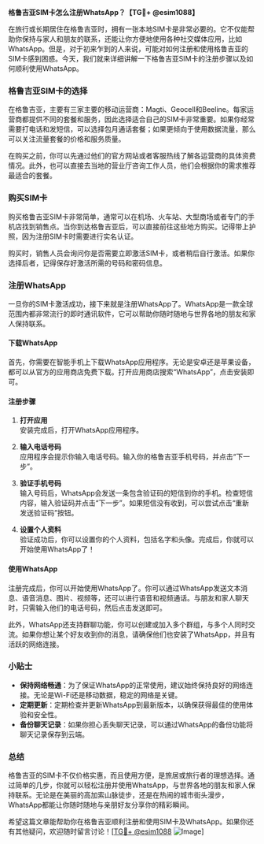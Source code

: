 **格鲁吉亚SIM卡怎么注册WhatsApp？【TG💪+ @esim1088】**

在旅行或长期居住在格鲁吉亚时，拥有一张本地SIM卡是非常必要的。它不仅能帮助你保持与家人和朋友的联系，还能让你方便地使用各种社交媒体应用，比如WhatsApp。但是，对于初来乍到的人来说，可能对如何注册和使用格鲁吉亚的SIM卡感到困惑。今天，我们就来详细讲解一下格鲁吉亚SIM卡的注册步骤以及如何顺利使用WhatsApp。

### 格鲁吉亚SIM卡的选择

在格鲁吉亚，主要有三家主要的移动运营商：Magti、Geocell和Beeline。每家运营商都提供不同的套餐和服务，因此选择适合自己的SIM卡非常重要。如果你经常需要打电话和发短信，可以选择包月通话套餐；如果更倾向于使用数据流量，那么可以关注流量套餐的价格和服务质量。

在购买之前，你可以先通过他们的官方网站或者客服热线了解各运营商的具体资费情况。此外，也可以直接去当地的营业厅咨询工作人员，他们会根据你的需求推荐最适合的套餐。

### 购买SIM卡

购买格鲁吉亚SIM卡非常简单，通常可以在机场、火车站、大型商场或者专门的手机店找到销售点。当你到达格鲁吉亚后，可以直接前往这些地方购买。记得带上护照，因为注册SIM卡时需要进行实名认证。

购买时，销售人员会询问你是否需要立即激活SIM卡，或者稍后自行激活。如果你选择后者，记得保存好激活所需的号码和密码信息。

### 注册WhatsApp

一旦你的SIM卡激活成功，接下来就是注册WhatsApp了。WhatsApp是一款全球范围内都非常流行的即时通讯软件，它可以帮助你随时随地与世界各地的朋友和家人保持联系。

#### 下载WhatsApp

首先，你需要在智能手机上下载WhatsApp应用程序。无论是安卓还是苹果设备，都可以从官方的应用商店免费下载。打开应用商店搜索“WhatsApp”，点击安装即可。

#### 注册步骤

1. **打开应用**  
   安装完成后，打开WhatsApp应用程序。

2. **输入电话号码**  
   应用程序会提示你输入电话号码。输入你的格鲁吉亚手机号码，并点击“下一步”。

3. **验证手机号码**  
   输入号码后，WhatsApp会发送一条包含验证码的短信到你的手机。检查短信内容，输入验证码并点击“下一步”。如果短信没有收到，可以尝试点击“重新发送验证码”按钮。

4. **设置个人资料**  
   验证成功后，你可以设置你的个人资料，包括名字和头像。完成后，你就可以开始使用WhatsApp了！

#### 使用WhatsApp

注册完成后，你可以开始使用WhatsApp了。你可以通过WhatsApp发送文本消息、语音消息、图片、视频等，还可以进行语音和视频通话。与朋友和家人聊天时，只需输入他们的电话号码，然后点击发送即可。

此外，WhatsApp还支持群聊功能，你可以创建或加入多个群组，与多个人同时交流。如果你想让某个好友收到你的消息，请确保他们也安装了WhatsApp，并且有活跃的网络连接。

### 小贴士

- **保持网络畅通**：为了保证WhatsApp的正常使用，建议始终保持良好的网络连接。无论是Wi-Fi还是移动数据，稳定的网络是关键。
- **定期更新**：定期检查并更新WhatsApp到最新版本，以确保获得最佳的使用体验和安全性。
- **备份聊天记录**：如果你担心丢失聊天记录，可以通过WhatsApp的备份功能将聊天记录保存到云端。

### 总结

格鲁吉亚的SIM卡不仅价格实惠，而且使用方便，是旅居或旅行者的理想选择。通过简单的几步，你就可以轻松注册并使用WhatsApp，与世界各地的朋友和家人保持联系。无论是在美丽的高加索山脉徒步，还是在热闹的城市街头漫步，WhatsApp都能让你随时随地与亲朋好友分享你的精彩瞬间。

希望这篇文章能帮助你在格鲁吉亚顺利注册和使用SIM卡及WhatsApp。如果你还有其他疑问，欢迎随时留言讨论！[[TG💪+ @esim1088](https://t.me/s/esim1088) ![Image](https://i.postimg.cc/4NQfJmqS/Snipaste-2025-05-13-00-14-12.png)]